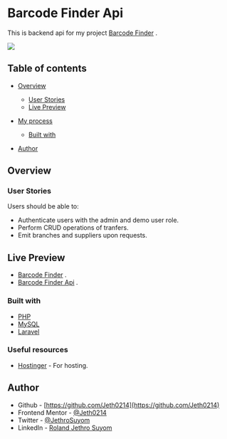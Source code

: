 # Barcode Finder Api

This is backend api for my project [Barcode Finder](https://jeth0214.github.io/Barcode-Finder/) .



![](/storage//app/public/ic_launcher-playstore.png)

## Table of contents

- [Overview](#overview)
  - [User Stories](#user-stories)
  - [Live Preview](#live-preview)
- [My process](#my-process)
  - [Built with](#built-with)

- [Author](#author)



## Overview

### User Stories

Users should be able to:

- Authenticate users with the admin and demo user role.
- Perform CRUD operations of tranfers.
- Emit branches and suppliers upon requests.

## Live Preview
- [Barcode Finder](https://jeth0214.github.io/Barcode-Finder/) .
- [Barcode Finder Api](https://barcode-finder.com/) .

### Built with

- [PHP](https://www.php.net/docs.php/) 
-  [MySQL](https://dev.mysql.com/doc/) 
- [Laravel](https://laravel.com/)



### Useful resources

- [Hostinger](https://www.hostinger.com/web-hosting) - For hosting.


## Author

- Github - [https://github.com/Jeth0214](https://github.com/Jeth0214)
- Frontend Mentor - [@Jeth0214](https://www.frontendmentor.io/profile/Jeth0214)
- Twitter - [@JethroSuyom](https://twitter.com/JethroSuyom)
- LinkedIn - [Roland Jethro Suyom](https://www.linkedin.com/in/roland-jethro-suyom-198a89207/)